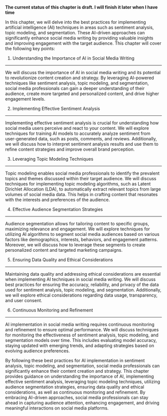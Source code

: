 **The current status of this chapter is draft. I will finish it later when I have time**

In this chapter, we will delve into the best practices for implementing artificial intelligence (AI) techniques in areas such as sentiment analysis, topic modeling, and segmentation. These AI-driven approaches can significantly enhance social media writing by providing valuable insights and improving engagement with the target audience. This chapter will cover the following key points:

1. Understanding the Importance of AI in Social Media Writing
-------------------------------------------------------------

We will discuss the importance of AI in social media writing and its potential to revolutionize content creation and strategy. By leveraging AI-powered techniques like sentiment analysis, topic modeling, and segmentation, social media professionals can gain a deeper understanding of their audience, create more targeted and personalized content, and drive higher engagement levels.

2. Implementing Effective Sentiment Analysis
--------------------------------------------

Implementing effective sentiment analysis is crucial for understanding how social media users perceive and react to your content. We will explore techniques for training AI models to accurately analyze sentiment from user-generated data, such as posts, comments, and reviews. Additionally, we will discuss how to interpret sentiment analysis results and use them to refine content strategies and improve overall brand perception.

3. Leveraging Topic Modeling Techniques
---------------------------------------

Topic modeling enables social media professionals to identify the prevalent topics and themes discussed within their target audience. We will discuss techniques for implementing topic modeling algorithms, such as Latent Dirichlet Allocation (LDA), to automatically extract relevant topics from large volumes of social media data. This helps in crafting content that resonates with the interests and preferences of the audience.

4. Effective Audience Segmentation Strategies
---------------------------------------------

Audience segmentation allows for tailoring content to specific groups, maximizing relevance and engagement. We will explore techniques for utilizing AI algorithms to segment social media audiences based on various factors like demographics, interests, behaviors, and engagement patterns. Moreover, we will discuss how to leverage these segments to create personalized content and targeted marketing campaigns.

5. Ensuring Data Quality and Ethical Considerations
---------------------------------------------------

Maintaining data quality and addressing ethical considerations are essential when implementing AI techniques in social media writing. We will discuss best practices for ensuring the accuracy, reliability, and privacy of the data used for sentiment analysis, topic modeling, and segmentation. Additionally, we will explore ethical considerations regarding data usage, transparency, and user consent.

6. Continuous Monitoring and Refinement
---------------------------------------

AI implementation in social media writing requires continuous monitoring and refinement to ensure optimal performance. We will discuss techniques for monitoring the effectiveness of sentiment analysis, topic modeling, and segmentation models over time. This includes evaluating model accuracy, staying updated with emerging trends, and adapting strategies based on evolving audience preferences.

By following these best practices for AI implementation in sentiment analysis, topic modeling, and segmentation, social media professionals can significantly enhance their content creation and strategy. This chapter provides guidance on understanding the importance of AI, implementing effective sentiment analysis, leveraging topic modeling techniques, utilizing audience segmentation strategies, ensuring data quality and ethical considerations, as well as continuous monitoring and refinement. By embracing AI-driven approaches, social media professionals can stay ahead in capturing audience attention, enhancing engagement, and driving meaningful interactions on social media platforms.
